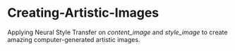 # Creating-Artistic-Images
Applying Neural Style Transfer on *content_image* and *style_image* to create amazing computer-generated artistic images.
